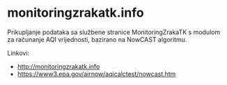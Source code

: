 # monitoringzrakatk.info

Prikupljanje podataka sa službene stranice MonitoringZrakaTK s modulom za računanje AQI vrijednosti, bazirano na NowCAST algoritmu.


Linkovi:
- http://monitoringzrakatk.info
- https://www3.epa.gov/airnow/aqicalctest/nowcast.htm
